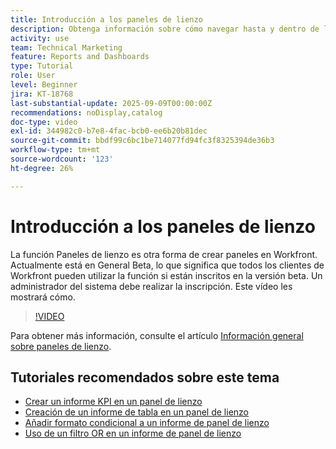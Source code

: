 ```yaml
---
title: Introducción a los paneles de lienzo
description: Obtenga información sobre cómo navegar hasta y dentro de los paneles de lienzo y cómo crear un panel simple con informes existentes.
activity: use
team: Technical Marketing
feature: Reports and Dashboards
type: Tutorial
role: User
level: Beginner
jira: KT-18768
last-substantial-update: 2025-09-09T00:00:00Z
recommendations: noDisplay,catalog
doc-type: video
exl-id: 344982c0-b7e8-4fac-bcb0-ee6b20b81dec
source-git-commit: bbdf99c6bc1be714077fd94fc3f8325394de36b3
workflow-type: tm+mt
source-wordcount: '123'
ht-degree: 26%

---
```


# Introducción a los paneles de lienzo

La función Paneles de lienzo es otra forma de crear paneles en Workfront. Actualmente está en General Beta, lo que significa que todos los clientes de Workfront pueden utilizar la función si están inscritos en la versión beta. Un administrador del sistema debe realizar la inscripción. Este vídeo les mostrará cómo.

>[!VIDEO](https://video.tv.adobe.com/v/3474020/?quality=12&learn=on&enablevpops=1)

Para obtener más información, consulte el artículo [Información general sobre paneles de lienzo](https://experienceleague.adobe.com/en/docs/workfront/using/reporting/canvas-dashboards/canvas-dashboards-overview).

## Tutoriales recomendados sobre este tema

* [Crear un informe KPI en un panel de lienzo](/help/reporting/canvas-dashboards/create-a-kpi-report-on-a-canvas-dashboard.md)
* [Creación de un informe de tabla en un panel de lienzo](/help/reporting/canvas-dashboards/create-a-table-report-on-a-canvas-dashboard.md)
* [Añadir formato condicional a un informe de panel de lienzo](/help/reporting/canvas-dashboards/add-conditional-formatting-to-a-canvas-dashboard-report.md)
* [Uso de un filtro OR en un informe de panel de lienzo](/help/reporting/canvas-dashboards/use-an-or-filter-in-a-canvas-dashboard-report.md)